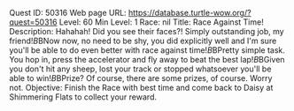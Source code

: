 Quest ID: 50316
Web page URL: https://database.turtle-wow.org/?quest=50316
Level: 60
Min Level: 1
Race: nil
Title: Race Against Time!
Description: Hahahah! Did you see their faces?! Simply outstanding job, my friend!$B$BNow now, no need to be shy, you did explicitly well and I'm sure you'll be able to do even better with race against time!$B$BPretty simple task. You hop in, press the accelerator and fly away to beat the best lap!$B$BGiven you don't hit any sheep, lost your track or stopped whatsoever you'll be able to win!$B$BPrize? Of course, there are some prizes, of course. Worry not.
Objective: Finish the Race with best time and come back to Daisy at Shimmering Flats to collect your reward.
